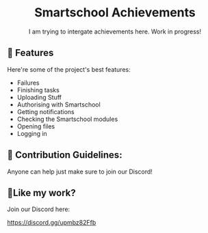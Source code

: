 <h1 align="center" id="title">Smartschool Achievements</h1>

<p align=center id="description">I am trying to intergate achievements here. Work in progress!</p>


  
  
<h2>🧐 Features</h2>

Here're some of the project's best features:

*   Failures
*   Finishing tasks
*   Uploading Stuff
*   Authorising with Smartschool
*   Getting notifications
*   Checking the Smartschool modules
*   Opening files
*   Logging in

<h2>🍰 Contribution Guidelines:</h2>

Anyone can help just make sure to join our Discord!

<h2>💖Like my work?</h2>

Join our Discord here:<p>https://discord.gg/upmbz82Ffb</p>